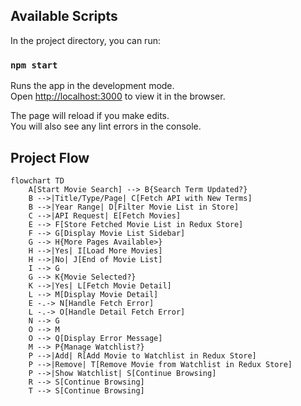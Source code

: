## Available Scripts

In the project directory, you can run:

### `npm start`

Runs the app in the development mode.\
Open [http://localhost:3000](http://localhost:3000) to view it in the browser.

The page will reload if you make edits.\
You will also see any lint errors in the console.

## Project Flow

```mermaid
flowchart TD
    A[Start Movie Search] --> B{Search Term Updated?}
    B -->|Title/Type/Page| C[Fetch API with New Terms]
    B -->|Year Range| D[Filter Movie List in Store]
    C -->|API Request| E[Fetch Movies]
    E --> F[Store Fetched Movie List in Redux Store]
    F --> G[Display Movie List Sidebar]
    G --> H{More Pages Available>}
    H -->|Yes| I[Load More Movies]
    H -->|No| J[End of Movie List]
    I --> G
    G --> K{Movie Selected?}
    K -->|Yes| L[Fetch Movie Detail]
    L --> M[Display Movie Detail]
    E -.-> N[Handle Fetch Error]
    L -.-> O[Handle Detail Fetch Error]
    N --> G
    O --> M
    O --> Q[Display Error Message]
    M --> P{Manage Watchlist?}
    P -->|Add| R[Add Movie to Watchlist in Redux Store]
    P -->|Remove| T[Remove Movie from Watchlist in Redux Store]
    P -->|Show Watchlist| S[Continue Browsing]
    R --> S[Continue Browsing]
    T --> S[Continue Browsing]
```

